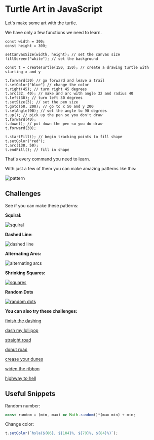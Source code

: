 # Turtle Art in JavaScript

Let's make some art with the turtle.

We have only a few functions we need to learn.

```
const width = 300;
const height = 300;

setCanvasSize(width, height); // set the canvas size
fillScreen("white"); // set the background

const t = createTurtle(150, 150); // create a drawing turtle with starting x and y

t.forward(30) // go forward and leave a trail
t.setColor("blue") // change the color
t.right(45); // turn right 45 degrees
t.arc(32, 40); // make and arc with angle 32 and radius 40
t.left(30); // turn left 30 degrees
t.setSize(3); // set the pen size
t.goto(50, 200); // go to x 50 and y 200
t.setAngle(90); // set the angle to 90 degrees
t.up(); // pick up the pen so you don't draw
t.forward(40);
t.down(); // put down the pen so you do draw
t.forward(30);

t.startFill(); // begin tracking points to fill shape
t.setColor("red");
t.arc(130, 50);
t.endFill(); // fill in shape

```

That's every command you need to learn.

With just a few of them you can make amazing patterns like this:

![pattern](https://cloud-kqt6eg66r-hack-club-bot.vercel.app/0screen_shot_2022-02-24_at_10.20.46_am.png)

## Challenges

See if you can make these patterns:

**Squiral:**

![squiral](https://cloud-iv130nu4p-hack-club-bot.vercel.app/0screen_shot_2022-02-24_at_10.23.00_am.png)


**Dashed Line:**

![dashed line](https://user-images.githubusercontent.com/27078897/156391799-8bdccc18-f53f-461a-b9d7-ec117d3a7412.png)


**Alternating Arcs:**

![alternating arcs](https://user-images.githubusercontent.com/27078897/156395531-d3768b16-e2d5-407d-8903-cc9d39ff4a5c.png)

**Shrinking Squares:**

[![squares](https://user-images.githubusercontent.com/27078897/156402582-91c40880-4c6f-46c5-b313-b49d133e97ff.png)](https://hackclub.github.io/live-editor-templates/?id=18fbbb838c2bf1c76d9a41c8b77b60ea)

**Random Dots**

[![random dots](https://user-images.githubusercontent.com/27078897/156422518-09727e3a-f0c7-4d89-ba05-ce3cd23d1943.png)](https://hackclub.github.io/live-editor-templates/?id=c0a07ffdf3625b1587bb271191fe3c52)


**You can also try these challenges:**

[finish the dashing](https://hackclub.github.io/live-editor-templates/?id=740787ac323e19dddad0546b635d0452)

[dash my lollipop](https://hackclub.github.io/live-editor-templates/?id=47a5cd44484bc8bc7189e0bf3013bcbd)

[straight road](https://hackclub.github.io/live-editor-templates/?id=55b0b04df125d8751ac85f13a130b314)

[donut road](https://hackclub.github.io/live-editor-templates/?id=e07a8df59fc1630cc097fd34458e8f97)

[crease your dunes](https://hackclub.github.io/live-editor-templates/?id=e9bb1207e4081117c0f02972c1ad63da)

[widen the ribbon](https://hackclub.github.io/live-editor-templates/?id=c707792df1b485c7d91bc42e67f9f3b9)

[highway to hell](https://hackclub.github.io/live-editor-templates/?id=da717d8f4fc29bbb7fce4884cf002868)


## Useful Snippets

Random number:

```js
const random = (min, max) => Math.random()*(max-min) + min;
```

Change color:

```js
t.setColor(`hsla(${66}, ${104}%, ${70}%, ${84}%)`);
```


